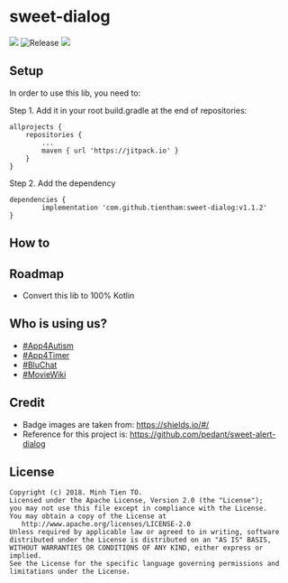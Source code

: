 # sweet-dialog
![](https://img.shields.io/badge/v1.1.2-pass-blue.svg)
![Release](https://img.shields.io/badge/build-pass-green.svg)
![](https://img.shields.io/badge/dialog-lovely-orange.svg)
## Setup

In order to use this lib, you need to:

Step 1. Add it in your root build.gradle at the end of repositories:

	allprojects {
		repositories {
			...
			maven { url 'https://jitpack.io' }
		}
	}
  
Step 2. Add the dependency

	dependencies {
	        implementation 'com.github.tientham:sweet-dialog:v1.1.2'
	}

## How to

## Roadmap

- Convert this lib to 100% Kotlin

## Who is using us?

- [#App4Autism](https://play.google.com/store/apps/details?id=vn.tientham.visualsupportforautism)
- [#App4Timer](https://play.google.com/store/apps/details?id=tientham.androidtimer)
- [#BluChat](https://play.google.com/store/apps/details?id=tientham.bluetoothdemo)
- [#MovieWiki](https://play.google.com/store/apps/details?id=tientham.movie_wiki)

## Credit

- Badge images are taken from: https://shields.io/#/
- Reference for this project is: https://github.com/pedant/sweet-alert-dialog

## License
	Copyright (c) 2018. Minh Tien TO.
	Licensed under the Apache License, Version 2.0 (the "License");
	you may not use this file except in compliance with the License.
	You may obtain a copy of the License at
	   http://www.apache.org/licenses/LICENSE-2.0
	Unless required by applicable law or agreed to in writing, software
	distributed under the License is distributed on an "AS IS" BASIS,
	WITHOUT WARRANTIES OR CONDITIONS OF ANY KIND, either express or implied.
	See the License for the specific language governing permissions and
	limitations under the License.




